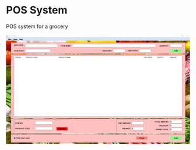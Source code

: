 # POS System
 POS system for a grocery
 
 
 ![alt text](https://github.com/thiva99/GroceryStore/blob/main/Images/s1.png)
